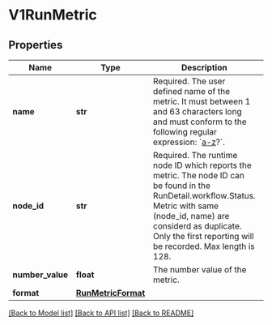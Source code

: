 # V1RunMetric

## Properties
Name | Type | Description | Notes
------------ | ------------- | ------------- | -------------
**name** | **str** | Required. The user defined name of the metric. It must between 1 and 63 characters long and must conform to the following regular expression: &#x60;[a-z]([-a-z0-9]*[a-z0-9])?&#x60;. | [optional] 
**node_id** | **str** | Required. The runtime node ID which reports the metric. The node ID can be found in the RunDetail.workflow.Status. Metric with same (node_id, name) are considerd as duplicate. Only the first reporting will be recorded. Max length is 128. | [optional] 
**number_value** | **float** | The number value of the metric. | [optional] 
**format** | [**RunMetricFormat**](RunMetricFormat.md) |  | [optional] 

[[Back to Model list]](../README.md#documentation-for-models) [[Back to API list]](../README.md#documentation-for-api-endpoints) [[Back to README]](../README.md)


